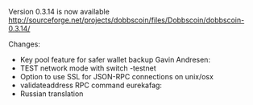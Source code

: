 Version 0.3.14 is now available
http://sourceforge.net/projects/dobbscoin/files/Dobbscoin/dobbscoin-0.3.14/

Changes:
* Key pool feature for safer wallet backup
Gavin Andresen:
* TEST network mode with switch -testnet
* Option to use SSL for JSON-RPC connections on unix/osx
* validateaddress RPC command
eurekafag:
* Russian translation

